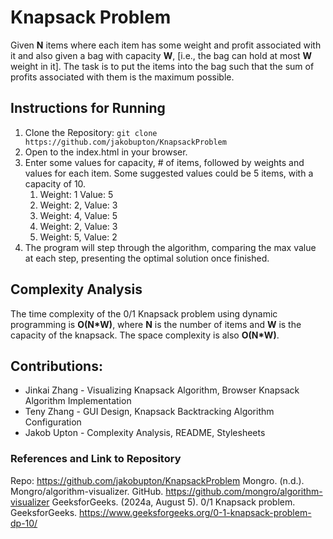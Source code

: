 # Knapsack Problem

Given **N** items where each item has some weight and profit associated with it and also given a bag with capacity **W**, [i.e., the bag can hold at most **W** weight in it]. The task is to put the items into the bag such that the sum of profits associated with them is the maximum possible. 


## Instructions for Running
1. Clone the Repository: ```git clone https://github.com/jakobupton/KnapsackProblem```
2. Open to the index.html in your browser.
3. Enter some values for capacity, # of items, followed by weights and values for each item.
    Some suggested values could be 5 items, with a capacity of 10.
    1. Weight: 1 Value: 5 
    2. Weight: 2, Value: 3
    3. Weight: 4, Value: 5
    4. Weight: 2, Value: 3
    5. Weight: 5, Value: 2
4. The program will step through the algorithm, comparing the max value at each step, presenting the optimal solution once finished.
   
## Complexity Analysis
The time complexity of the 0/1 Knapsack problem using dynamic programming is **O(N*W)**, where **N** is the number of items and **W** is the capacity of the knapsack. The space complexity is also **O(N*W)**.

## Contributions: 
- Jinkai Zhang - Visualizing Knapsack Algorithm, Browser Knapsack Algorithm Implementation
- Teny Zhang - GUI Design, Knapsack Backtracking Algorithm Configuration
- Jakob Upton - Complexity Analysis, README, Stylesheets

### References and Link to Repository
Repo: https://github.com/jakobupton/KnapsackProblem
Mongro. (n.d.). Mongro/algorithm-visualizer. GitHub. https://github.com/mongro/algorithm-visualizer
GeeksforGeeks. (2024a, August 5). 0/1 Knapsack problem. GeeksforGeeks. https://www.geeksforgeeks.org/0-1-knapsack-problem-dp-10/
